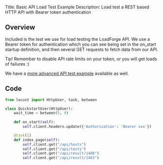 Title: Basic API Load Test Example
Description: Load test a REST based HTTP API with Bearer token authentication 

## Overview

Included is the test we use for load testing the LoadForge API. We use a Bearer token for authentication 
which you can see being set in the on_start startup definition, and then several GET requests to fetch 
data from our API. 

Tip! Remember to disable API rate limits on your token, or you will get loads of failures :)

We have a [more advanced API test example](https://loadforge.com/directory/laravel_api_test) available as well.

## Code

```python
from locust import HttpUser, task, between

class QuickstartUser(HttpUser):
    wait_time = between(5, 9)
    
    def on_start(self):
        self.client.headers.update({'Authorization': 'Bearer xxx'})

    @task(1)
    def index_page(self):
        self.client.get("/api/hosts")
        self.client.get("/api/tests")
        self.client.get("/api/result/1488")
        self.client.get("/api/result/1463")          
```
